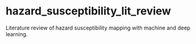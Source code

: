 # hazard_susceptibility_lit_review
Literature review of hazard susceptibility mapping with machine and deep learning.
